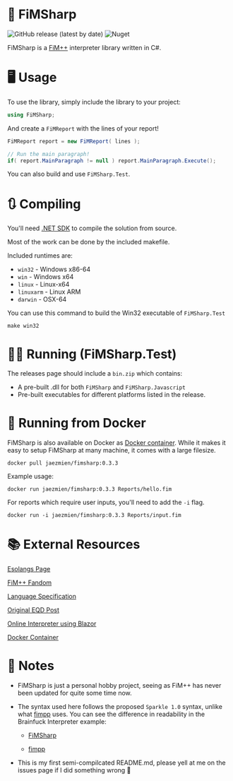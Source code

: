 # 🐎 FiMSharp

![GitHub release (latest by date)](https://img.shields.io/github/v/release/Jaezmien/FiMSharp?style=flat-square) ![Nuget](https://img.shields.io/nuget/v/FiMSharp?style=flat-square)

FiMSharp is a [FiM++](https://esolangs.org/wiki/FiM%2B%2B) interpreter library written in C#.

# 🖥 Usage

To use the library, simply include the library to your project:

```csharp
using FiMSharp;
```

And create a `FiMReport` with the lines of your report!

```csharp
FiMReport report = new FiMReport( lines );

// Run the main paragraph!
if( report.MainParagraph != null ) report.MainParagraph.Execute();
```

You can also build and use `FiMSharp.Test`.

# 🔃 Compiling

You'll need [.NET SDK](https://dotnet.microsoft.com/download) to compile the solution from source.

Most of the work can be done by the included makefile.

Included runtimes are:

-   `win32` - Windows x86-64
-   `win` - Windows x64
-   `linux` - Linux-x64
-   `linuxarm` - Linux ARM
-   `darwin` - OSX-64

You can use this command to build the Win32 executable of `FiMSharp.Test`

```
make win32
```

# 🏃‍♀️ Running (FiMSharp.Test)

The releases page should include a `bin.zip` which contains:

-   A pre-built .dll for both `FiMSharp` and `FiMSharp.Javascript`
-   Pre-built executables for different platforms listed in the release.

# 🐳 Running from Docker

FiMSharp is also available on Docker as [Docker container](https://hub.docker.com/r/jaezmien/fimsharp). While it makes it easy to setup FiMSharp at many machine, it comes with a large filesize.

```
docker pull jaezmien/fimsharp:0.3.3
```

Example usage:

```
docker run jaezmien/fimsharp:0.3.3 Reports/hello.fim
```

For reports which require user inputs, you'll need to add the `-i` flag.

```
docker run -i jaezmien/fimsharp:0.3.3 Reports/input.fim
```

# 📚 External Resources

[Esolangs Page](https://esolangs.org/wiki/FiM%2B%2B)

[FiM++ Fandom](https://fimpp.fandom.com)

[Language Specification](https://docs.google.com/document/d/1gU-ZROmZu0Xitw_pfC1ktCDvJH5rM85TxxQf5pg_xmg/edit#)

[Original EQD Post](https://www.equestriadaily.com/2012/10/editorial-fim-pony-programming-language.html)

[Online Interpreter using Blazor](https://fimsharp.web.app)

[Docker Container](https://hub.docker.com/r/jaezmien/fimsharp)

# 📝 Notes

-   FiMSharp is just a personal hobby project, seeing as FiM++ has never been updated for quite some time now.

-   The syntax used here follows the proposed `Sparkle 1.0` syntax, unlike what [fimpp](https://github.com/KarolS/fimpp) uses. You can see the difference in readability in the Brainfuck Interpreter example:

    -   [FiMSharp](https://github.com/Jaezmien/FiMSharp/blob/master/Reports/brainfuck.fim)

    -   [fimpp](https://github.com/KarolS/fimpp/blob/master/examples/bf.fimpp)

-   This is my first semi-compilcated README.md, please yell at me on the issues page if I did something wrong 🙏
